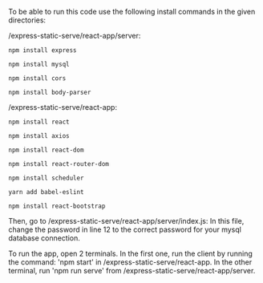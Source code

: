 To be able to run this code use the following install commands in the given directories:

/express-static-serve/react-app/server:

	npm install express

	npm install mysql

	npm install cors

	npm install body-parser

/express-static-serve/react-app:

	npm install react
	
	npm install axios
	
	npm install react-dom
	
	npm install react-router-dom
	
	npm install scheduler
	
	yarn add babel-eslint
	
	npm install react-bootstrap
	
	
Then, go to /express-static-serve/react-app/server/index.js:
	In this file, change the password in line 12 to the correct password for your mysql database connection.
	
To run the app, open 2 terminals. In the first one, run the client by running the command: 'npm start' in /express-static-serve/react-app.
In the other terminal, run 'npm run serve' from /express-static-serve/react-app/server.
	
